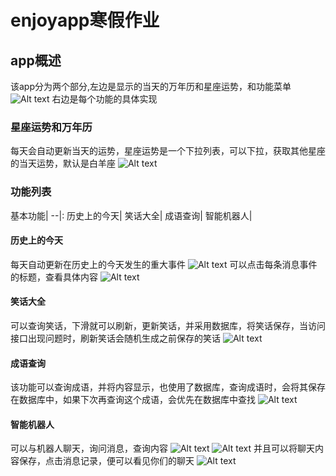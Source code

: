 # enjoyapp寒假作业
## app概述
该app分为两个部分,左边是显示的当天的万年历和星座运势，和功能菜单
![Alt text](./1.png)
右边是每个功能的具体实现
### 星座运势和万年历
每天会自动更新当天的运势，星座运势是一个下拉列表，可以下拉，获取其他星座的当天运势，默认是白羊座
![Alt text](./3.png)
### 功能列表
基本功能|
--|:
历史上的今天|
笑话大全|
成语查询|
智能机器人|
#### 历史上的今天
每天自动更新在历史上的今天发生的重大事件
![Alt text](./2.png)
可以点击每条消息事件的标题，查看具体内容
![Alt text](./4.png)
#### 笑话大全
可以查询笑话，下滑就可以刷新，更新笑话，并采用数据库，将笑话保存，当访问接口出现问题时，刷新笑话会随机生成之前保存的笑话
![Alt text](./5.png)
#### 成语查询
该功能可以查询成语，并将内容显示，也使用了数据库，查询成语时，会将其保存在数据库中，如果下次再查询这个成语，会优先在数据库中查找
![Alt text](./9.png)
#### 智能机器人
可以与机器人聊天，询问消息，查询内容
![Alt text](./10.png)
![Alt text](./6.png)
并且可以将聊天内容保存，点击消息记录，便可以看见你们的聊天
![Alt text](./8.png)




